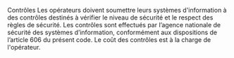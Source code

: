 Contrôles
Les opérateurs doivent soumettre leurs systèmes d'information à des contrôles destinés à vérifier le niveau de sécurité et le respect des règles de sécurité. Les contrôles sont effectués par l’agence nationale de sécurité des systèmes d’information, conformément aux dispositions de l’article 606 du présent code. Le coût des contrôles est à la charge de l'opérateur.